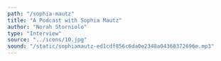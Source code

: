 ```yaml
---
path: "/sophia-mautz"
title: "A Podcast with Sophia Mautz"
author: "Norah Storniolo"
type: "Interview"
source: "../icons/10.jpg"
sound: "/static/sophiamautz-ed1cdf856c6da0e2348a04368372696e.mp3"
---
```


&nbsp;
